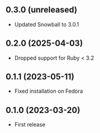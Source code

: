 ## 0.3.0 (unreleased)

- Updated Snowball to 3.0.1

## 0.2.0 (2025-04-03)

- Dropped support for Ruby < 3.2

## 0.1.1 (2023-05-11)

- Fixed installation on Fedora

## 0.1.0 (2023-03-20)

- First release
